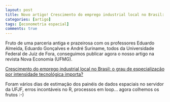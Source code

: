 ```yaml
---
layout: post
title: Novo artigo! Crescimento do emprego industrial local no Brasil: o grau de especialização por intensidade tecnológica importa?
categories: [artigo]
tags: [econometria espacial]
comments: true
---
```


Fruto de uma parceria antiga e prazeirosa com os professores Eduardo Almeida, Eduardo Gonçalves e André Suriname, todos da Universidade Federal de Juiz de Fora, conseguimos publicar agora o nosso artigo na revista Nova Economia (UFMG).

[Crescimento do emprego industrial local no Brasil: o grau de especialização por intensidade tecnológica importa?](http://dx.doi.org/10.1590/0103-6351/3301)

Foram vários dias de estimação dos painéis de dados espaciais no servidor da UFJF, erros incontáveis no R, processos em loop... agora colhemos os frutos :-)

